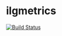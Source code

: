ilgmetrics
==========

[![Build Status](https://travis-ci.org/jjcorrea/ilgmetrics.png?branch=master)](https://travis-ci.org/jjcorrea/ilgmetrics)
